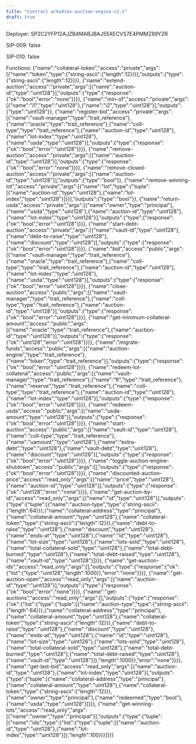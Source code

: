 ```yaml
---
title: "Contract arkadiko-auction-engine-v2-1"
draft: true
---
```

Deployer: SP2C2YFP12AJZB4MABJBAJ55XECVS7E4PMMZ89YZR

SIP-009: false

SIP-010: false

Functions:
{"name":"collateral-token","access":"private","args":[{"name":"token","type":{"string-ascii":{"length":12}}}],"outputs":{"type":{"string-ascii":{"length":12}}}}, {"name":"extend-auction","access":"private","args":[{"name":"auction-id","type":"uint128"}],"outputs":{"type":{"response":{"ok":"bool","error":"none"}}}}, {"name":"min-of","access":"private","args":[{"name":"i1","type":"uint128"},{"name":"i2","type":"uint128"}],"outputs":{"type":"uint128"}}, {"name":"register-bid","access":"private","args":[{"name":"vault-manager","type":"trait_reference"},{"name":"oracle","type":"trait_reference"},{"name":"coll-type","type":"trait_reference"},{"name":"auction-id","type":"uint128"},{"name":"lot-index","type":"uint128"},{"name":"usda","type":"uint128"}],"outputs":{"type":{"response":{"ok":"bool","error":"uint128"}}}}, {"name":"remove-auction","access":"private","args":[{"name":"auction-id","type":"uint128"}],"outputs":{"type":{"response":{"ok":"bool","error":"none"}}}}, {"name":"remove-closed-auction","access":"private","args":[{"name":"auction-id","type":"uint128"}],"outputs":{"type":"bool"}}, {"name":"remove-winning-lot","access":"private","args":[{"name":"lot","type":{"tuple":[{"name":"auction-id","type":"uint128"},{"name":"lot-index","type":"uint128"}]}}],"outputs":{"type":"bool"}}, {"name":"return-usda","access":"private","args":[{"name":"owner","type":"principal"},{"name":"usda","type":"uint128"},{"name":"auction-id","type":"uint128"},{"name":"lot-index","type":"uint128"}],"outputs":{"type":{"response":{"ok":"bool","error":"uint128"}}}}, {"name":"start-debt-auction","access":"private","args":[{"name":"vault-id","type":"uint128"},{"name":"debt-to-raise","type":"uint128"},{"name":"discount","type":"uint128"}],"outputs":{"type":{"response":{"ok":"bool","error":"uint128"}}}}, {"name":"bid","access":"public","args":[{"name":"vault-manager","type":"trait_reference"},{"name":"oracle","type":"trait_reference"},{"name":"coll-type","type":"trait_reference"},{"name":"auction-id","type":"uint128"},{"name":"lot-index","type":"uint128"},{"name":"usda","type":"uint128"}],"outputs":{"type":{"response":{"ok":"bool","error":"uint128"}}}}, {"name":"close-auction","access":"public","args":[{"name":"vault-manager","type":"trait_reference"},{"name":"coll-type","type":"trait_reference"},{"name":"auction-id","type":"uint128"}],"outputs":{"type":{"response":{"ok":"bool","error":"uint128"}}}}, {"name":"get-minimum-collateral-amount","access":"public","args":[{"name":"oracle","type":"trait_reference"},{"name":"auction-id","type":"uint128"}],"outputs":{"type":{"response":{"ok":"uint128","error":"uint128"}}}}, {"name":"migrate-funds","access":"public","args":[{"name":"auction-engine","type":"trait_reference"},{"name":"token","type":"trait_reference"}],"outputs":{"type":{"response":{"ok":"bool","error":"uint128"}}}}, {"name":"redeem-lot-collateral","access":"public","args":[{"name":"vault-manager","type":"trait_reference"},{"name":"ft","type":"trait_reference"},{"name":"reserve","type":"trait_reference"},{"name":"coll-type","type":"trait_reference"},{"name":"auction-id","type":"uint128"},{"name":"lot-index","type":"uint128"}],"outputs":{"type":{"response":{"ok":"bool","error":"uint128"}}}}, {"name":"redeem-usda","access":"public","args":[{"name":"usda-amount","type":"uint128"}],"outputs":{"type":{"response":{"ok":"bool","error":"uint128"}}}}, {"name":"start-auction","access":"public","args":[{"name":"vault-id","type":"uint128"},{"name":"coll-type","type":"trait_reference"},{"name":"uamount","type":"uint128"},{"name":"extra-debt","type":"uint128"},{"name":"vault-debt","type":"uint128"},{"name":"discount","type":"uint128"}],"outputs":{"type":{"response":{"ok":"bool","error":"uint128"}}}}, {"name":"toggle-auction-engine-shutdown","access":"public","args":[],"outputs":{"type":{"response":{"ok":"bool","error":"uint128"}}}}, {"name":"discounted-auction-price","access":"read_only","args":[{"name":"price","type":"uint128"},{"name":"auction-id","type":"uint128"}],"outputs":{"type":{"response":{"ok":"uint128","error":"none"}}}}, {"name":"get-auction-by-id","access":"read_only","args":[{"name":"id","type":"uint128"}],"outputs":{"type":{"tuple":[{"name":"auction-type","type":{"string-ascii":{"length":64}}},{"name":"collateral-address","type":"principal"},{"name":"collateral-amount","type":"uint128"},{"name":"collateral-token","type":{"string-ascii":{"length":12}}},{"name":"debt-to-raise","type":"uint128"},{"name":"discount","type":"uint128"},{"name":"ends-at","type":"uint128"},{"name":"id","type":"uint128"},{"name":"lot-size","type":"uint128"},{"name":"lots-sold","type":"uint128"},{"name":"total-collateral-sold","type":"uint128"},{"name":"total-debt-burned","type":"uint128"},{"name":"total-debt-raised","type":"uint128"},{"name":"vault-id","type":"uint128"}]}}}, {"name":"get-auction-ids","access":"read_only","args":[],"outputs":{"type":{"response":{"ok":{"list":{"type":"uint128","length":1000}},"error":"none"}}}}, {"name":"get-auction-open","access":"read_only","args":[{"name":"auction-id","type":"uint128"}],"outputs":{"type":{"response":{"ok":"bool","error":"none"}}}}, {"name":"get-auctions","access":"read_only","args":[],"outputs":{"type":{"response":{"ok":{"list":{"type":{"tuple":[{"name":"auction-type","type":{"string-ascii":{"length":64}}},{"name":"collateral-address","type":"principal"},{"name":"collateral-amount","type":"uint128"},{"name":"collateral-token","type":{"string-ascii":{"length":12}}},{"name":"debt-to-raise","type":"uint128"},{"name":"discount","type":"uint128"},{"name":"ends-at","type":"uint128"},{"name":"id","type":"uint128"},{"name":"lot-size","type":"uint128"},{"name":"lots-sold","type":"uint128"},{"name":"total-collateral-sold","type":"uint128"},{"name":"total-debt-burned","type":"uint128"},{"name":"total-debt-raised","type":"uint128"},{"name":"vault-id","type":"uint128"}]},"length":1000}},"error":"none"}}}}, {"name":"get-last-bid","access":"read_only","args":[{"name":"auction-id","type":"uint128"},{"name":"lot-index","type":"uint128"}],"outputs":{"type":{"tuple":[{"name":"collateral-address","type":"principal"},{"name":"collateral-amount","type":"uint128"},{"name":"collateral-token","type":{"string-ascii":{"length":12}}},{"name":"owner","type":"principal"},{"name":"redeemed","type":"bool"},{"name":"usda","type":"uint128"}]}}}, {"name":"get-winning-lots","access":"read_only","args":[{"name":"owner","type":"principal"}],"outputs":{"type":{"tuple":[{"name":"ids","type":{"list":{"type":{"tuple":[{"name":"auction-id","type":"uint128"},{"name":"lot-index","type":"uint128"}]},"length":100}}}]}}}
